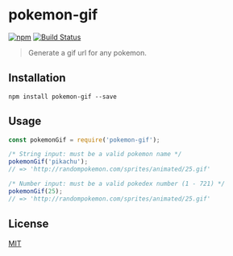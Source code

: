 pokemon-gif
============
[![npm](https://img.shields.io/npm/v/pokemon-gif.svg)](https://www.npmjs.com/package/pokemon-gif)
[![Build Status](https://travis-ci.org/jackrzhang/pokemon-gif.svg?branch=master)](https://travis-ci.org/jackrzhang/pokemon-gif)

> Generate a gif url for any pokemon.

## Installation
```shell
npm install pokemon-gif --save
```

## Usage
```js
const pokemonGif = require('pokemon-gif');

/* String input: must be a valid pokemon name */
pokemonGif('pikachu');
// => 'http://randompokemon.com/sprites/animated/25.gif'

/* Number input: must be a valid pokedex number (1 - 721) */
pokemonGif(25);
// => 'http://randompokemon.com/sprites/animated/25.gif'
```

## License
[MIT](https://github.com/jackrzhang/pokemon-gif/blob/master/LICENSE)
